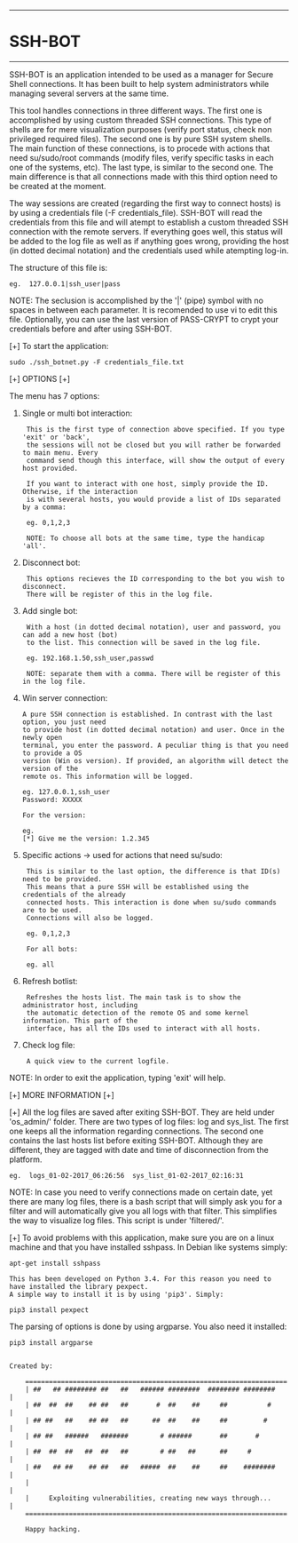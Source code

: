  -------
# SSH-BOT
 -------
SSH-BOT is an application intended to be used as a manager for
Secure Shell connections. It has been built to help system administrators while
managing several servers at the same time.

This tool handles connections in three different ways. The first one is 
accomplished by using custom threaded SSH connections. This type of shells are for mere
visualization purposes (verify port status, check non privileged required files). The second
one is by pure SSH system shells. The main function of these connections, is to 
procede with actions that need su/sudo/root commands (modify files, verify specific
tasks in each one of the systems, etc). The last type, is similar to the second one. The
main difference is that all connections made with this third option need to be created
at the moment.

The way sessions are created (regarding the first way to connect hosts) is by using a credentials 
file (-F credentials_file). SSH-BOT will read the credentials from this file and will atempt to establish 
a custom threaded SSH connection with the remote servers. If everything goes well, this status will be added to the
log file as well as if anything goes wrong, providing the host (in dotted decimal notation)
and the credentials used while atempting log-in. 

The structure of this file is:

	eg.  127.0.0.1|ssh_user|pass

NOTE: The seclusion is accomplished by the '|' (pipe) symbol with no spaces in between each parameter. 
	It is recomended to use vi to edit this file. Optionally, you can use the last version of 
	PASS-CRYPT to crypt your credentials before and after using SSH-BOT.


[+] To start the application:

	sudo ./ssh_botnet.py -F credentials_file.txt

 [+] OPTIONS [+]

The menu has 7 options:

1) Single or multi bot interaction:

		This is the first type of connection above specified. If you type 'exit' or 'back',
		the sessions will not be closed but you will rather be forwarded to main menu. Every
		command send though this interface, will show the output of every host provided.

		If you want to interact with one host, simply provide the ID. Otherwise, if the interaction
		is with several hosts, you would provide a list of IDs separated by a comma:

		eg. 0,1,2,3

		NOTE: To choose all bots at the same time, type the handicap 'all'.

2) Disconnect bot:

		This options recieves the ID corresponding to the bot you wish to disconnect.
		There will be register of this in the log file.

3) Add single bot:
	
		With a host (in dotted decimal notation), user and password, you can add a new host (bot) 
		to the list. This connection will be saved in the log file.

		eg. 192.168.1.50,ssh_user,passwd

		NOTE: separate them with a comma. There will be register of this in the log file.

 4) Win server connection:

		A pure SSH connection is established. In contrast with the last option, you just need 
		to provide host (in dotted decimal notation) and user. Once in the newly open
		terminal, you enter the password. A peculiar thing is that you need to provide a OS 
		version	(Win os version). If provided, an algorithm will detect the version of the 
		remote os. This information will be logged.

		eg. 127.0.0.1,ssh_user
		Password: XXXXX

		For the version:

		eg.
		[*] Give me the version: 1.2.345

5) Specific actions -> used for actions that need su/sudo:
	
		This is similar to the last option, the difference is that ID(s) need to be provided.
		This means that a pure SSH will be established using the credentials of the already 
		connected hosts. This interaction is done when su/sudo commands are to be used.
		Connections will also be logged.

		eg. 0,1,2,3

		For all bots:

		eg. all
	
6) Refresh botlist:

		Refreshes the hosts list. The main task is to show the administrator host, including
		the automatic detection of the remote OS and some kernel information. This part of the
		interface, has all the IDs used to interact with all hosts.

7) Check log file:

		A quick view to the current logfile.


NOTE:  In order to exit the application, typing 'exit' will help.


[+] MORE INFORMATION [+]

[+] All the log files are saved after exiting SSH-BOT. They are held under 'os_admin/' folder.
    There are two types of log files: log and sys_list. The first one keeps all the information
    regarding connections. The second one contains the last hosts list before exiting SSH-BOT. 
    Although they are different, they are tagged with date and time of disconnection from the platform.

	eg.  logs_01-02-2017_06:26:56  sys_list_01-02-2017_02:16:31


   NOTE: In case you need to verify connections made on certain date, yet there are many log files,
	 there is a bash script that will simply ask you for a filter and will automatically give you
	 all logs with that filter. This simplifies the way to visualize log files. This script is under
	 'filtered/'.

[+] To avoid problems with this application, make sure you are on a linux machine and that
    you have installed sshpass. In Debian like systems simply:

	apt-get install sshpass

    This has been developed on Python 3.4. For this reason you need to have installed the library pexpect.
    A simple way to install it is by using 'pip3'. Simply:
	
	pip3 install pexpect

   The parsing of options is done by using argparse. You also need it installed:

	pip3 install argparse 


	Created by: 

		==================================================================
		| ##   ## ######## ##   ##   ###### ########  ######## ########   |
		| ##  ##  ##    ## ##   ##       #  ##    ##     ##          #    |
		| ## ##   ##    ## ##   ##      ##  ##    ##     ##         #     |
		| ## ##   ######   #######        # ######       ##       #       |
		| ##  ##  ##   ##  ##   ##        # ##   ##      ##     #         |
		| ##   ## ##    ## ##   ##   #####  ##    ##     ##    ########   |
		|                                                                 |
		|     Exploiting vulnerabilities, creating new ways through...    |
		==================================================================	
	
		Happy hacking.	
